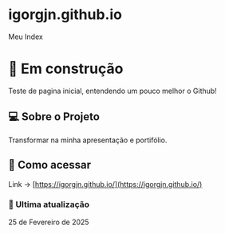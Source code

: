 # igorgjn.github.io
 Meu Index

# 🚧 Em construção

Teste de pagina inicial, entendendo um pouco melhor o Github!

## 💻 Sobre o Projeto
Transformar na minha apresentação e portifólio. 

## 🔗 Como acessar
Link -> [https://igorgjn.github.io/](https://igorgjn.github.io/)

### 📅 Ultima atualização 
25 de Fevereiro de 2025